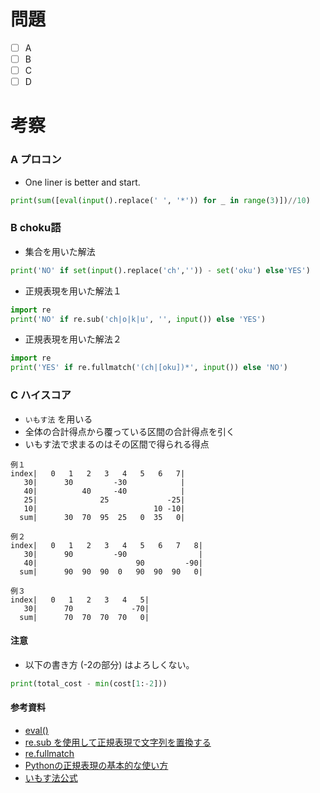 # 問題
* [ ] A
* [ ] B
* [ ] C
* [ ] D

# 考察
### A プロコン
- One liner is better and start.

```python
print(sum([eval(input().replace(' ', '*')) for _ in range(3)])//10)
```

### B choku語
- 集合を用いた解法
```python
print('NO' if set(input().replace('ch','')) - set('oku') else'YES')
```
- 正規表現を用いた解法１
```python
import re
print('NO' if re.sub('ch|o|k|u', '', input()) else 'YES')
```

- 正規表現を用いた解法２
```python
import re
print('YES' if re.fullmatch('(ch|[oku])*', input()) else 'NO')
```

### C ハイスコア
- `いもす法` を用いる
- 全体の合計得点から覆っている区間の合計得点を引く
- いもす法で求まるのはその区間で得られる得点

```
例１
index|   0   1   2   3   4   5   6   7|
   30|      30         -30            |
   40|          40     -40            |
   25|              25             -25|
   10|                          10 -10|
  sum|      30  70  95  25   0  35   0| 

例２
index|   0   1   2   3   4   5   6   7   8|
   30|      90         -90                |
   40|                      90         -90|
  sum|      90  90  90  0   90  90  90   0| 

例３
index|   0   1   2   3   4   5|
   30|      70             -70|
  sum|      70  70  70  70   0| 
```

#### 注意
- 以下の書き方 (-2の部分) はよろしくない。

```python
print(total_cost - min(cost[1:-2]))
```

#### 参考資料
- [eval()](https://docs.python.jp/3/library/functions.html#eval)
- [re.sub を使用して正規表現で文字列を置換する](https://uxmilk.jp/8662)
- [re.fullmatch](https://docs.python.jp/3/library/re.html#re.fullmatch)
- [Pythonの正規表現の基本的な使い方](https://uxmilk.jp/41416)
- [いもす法公式](https://imoz.jp/algorithms/imos_method.html)